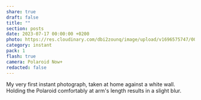 ```yaml
---
share: true
draft: false
title: ""
section: posts
date: 2023-07-17 00:00:00 +0200
photo: https://res.cloudinary.com/dbi2zounq/image/upload/v1696575747/001_phxutv.jpg
category: instant
pack: 1
flash: true
camera: Polaroid Now+
redacted: false
---
```


My very first instant photograph, taken at home against a white wall. Holding the Polaroid comfortably at arm's length results in a slight blur.

